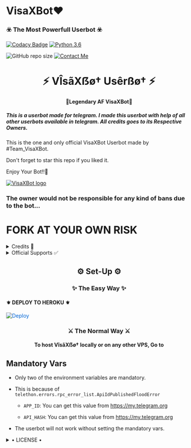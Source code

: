 # VisaXBot♥️
<h3>☣️ The Most Powerfull Userbot ☣️</h3>

[![Codacy Badge](https://api.codacy.com/project/badge/Grade/f7c51539e67b483bb8d7749acca51d3a)](https://app.codacy.com/gh/callmevp/VisaXBot?utm_source=github.com&utm_medium=referral&utm_content=HellBoy-OP/HellBot&utm_campaign=Badge_Grade_Settings)
[![Python 3.6](https://img.shields.io/badge/Python-3.6%20or%20newer-blue.svg)](https://www.python.org/downloads/release/python-360/)

![GitHub repo size](https://img.shields.io/github/repo-size/callmevp/VisaXBot)
[![Contact Me](https://img.shields.io/badge/Telegram-Contact%20Me-informational)](https://t.me/CALLMEVP)

<h1 align="center">⚡ VÎsãXẞø† Usêrßø† ⚡</h1>

<h4 align="center">🔮Legendary AF VisaXBot🔮</h4>

<h5>This is a userbot made for telegram. I made this userbot with help of all other userbots available in telegram. All credits goes to its Respective Owners.</h5>

This is the one and only official VisaXBot Userbot made by #Team_VisaXBot.

Don't forget to star this repo if you liked it.

Enjoy Your Bot!!💝

[![VisaXBot logo](https://telegra.ph/file/c83608db30d64c47c3df8.png)](https://t.me/Visa_support)

### The owner would not be responsible for any kind of bans due to the bot...

# FORK AT YOUR OWN RISK

<details>

  <summary> Credits 🏅 </summary>

• [CALLMEVP](https://github.com/CALLMEVP)DEV•

• [D15H4NT0P](https://GitHub.com/D15H4NT0P)DEV•
</details>

<details>

  <summary> Official Supports ✅ </summary>

```

Get help regarding setting up 

your VîsãXẞø† in our official 

support Group and get updates

notifications in Update Channel.

```

<a href="https://t.me/visa_support"><img src="https://img.shields.io/badge/Join-Support%20Channel-red.svg?style=for-the-badge&logo=Telegram"></a>

<a href="https://t.me/visa_update"><img src="https://img.shields.io/badge/Join-Support%20Group-blue.svg?style=for-the-badge&logo=Telegram"></a>


</details>

<h2 align="center">⚙️ Set-Up ⚙️</h2>

<h3 align="center">✨ The Easy Way ✨</h3>

<h4>⚜️ DEPLOY TO HEROKU ⚜️</h4>

<a href="https://dashboard.heroku.com/new?button-url=https%3A%2F%2Fgithub.com%2FCallmeVp%2FVisaXBot&template=https%3A%2F%2Fgithub.com%2FCallmeVp%2FVisaXBot" rel="nofollow" style="background-color: initial; box-sizing: border-box; color: #0366d6; text-decoration-line: none;"><img alt="Deploy" data-canonical-src="https://www.herokucdn.com/deploy/button.svg" src="https://camo.githubusercontent.com/83b0e95b38892b49184e07ad572c94c8038323fb/68747470733a2f2f7777772e6865726f6b7563646e2e636f6d2f6465706c6f792f627574746f6e2e737667" style="border-style: none; box-sizing: initial; max-width: 100%;" /></a></div>

</a>

<h3 align="center">⚔️ The Normal Way ⚔️</h3>

<h4 align="center">To host VîsãXẞø† locally or on any other VPS, Go to</h4>

## Mandatory Vars

- Only two of the environment variables are mandatory.

- This is because of `telethon.errors.rpc_error_list.ApiIdPublishedFloodError`

    - `APP_ID`:   You can get this value from https://my.telegram.org

    - `API_HASH`:   You can get this value from https://my.telegram.org

- The userbot will not work without setting the mandatory vars.

<details>

  <summary> • LICENSE • </summary>

![](https://www.gnu.org/graphics/gplv3-or-later.png)

Copyright (C) 2021 CALLMEVP

Poject [VISAXBOT](https://github.com/CALLMEVP/VisaXBot) is free software: you can redistribute it and/or modify

it under the terms of the GNU General Public License as published by

the Free Software Foundation, either version 3 of the License, or

(at your option) any later version.

This program is distributed in the hope that it will be useful,

but WITHOUT ANY WARRANTY; without even the implied warranty of

MERCHANTABILITY or FITNESS FOR A PARTICULAR PURPOSE.  See the

GNU General Public License for more details.

You should have received a copy of the GNU General Public License

along with this program. If not, see <https://www.gnu.org/licenses/>.

</details>

